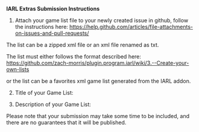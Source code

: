 **IARL Extras Submission Instructions**

 1. Attach your game list file  to your newly created issue in github, follow the instructions here:
 https://help.github.com/articles/file-attachments-on-issues-and-pull-requests/

 The list can be a zipped xml file or an xml file renamed as txt.

 The list must either follows the format described here:
 https://github.com/zach-morris/plugin.program.iarl/wiki/3.--Create-your-own-lists

 or the list can be a favorites xml game list generated from the IARL addon.
 

 2. Title of your Game List:   

 3. Description of your Game List:  

Please note that your submission may take some time to be included, and there are no guarantees that it will be published.
